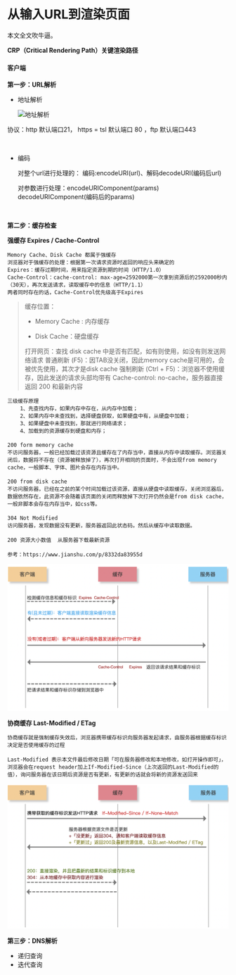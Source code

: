 # 从输入URL到渲染页面

本文全文吹牛逼。

 **CRP（Critical Rendering  Path）关键渲染路径**



#### 客户端

**第一步：URL解析**

- 地址解析

  ![地址解析](../../static/images/地址解析-8993258.png)

协议：http 默认端口21，  https = tsl 默认端口 80 ，ftp 默认端口443 

​		

- 编码 

  对整个url进行处理的： 编码:encodeURI(url)、解码decodeURI(编码后url)

  对参数进行处理：encodeURIComponent(params)  decodeURIComponent(编码后的params)

  

  

  ​	

**第二步：缓存检查**

**强缓存 Expires / Cache-Control**

```
Memory Cache、Disk Cache 都属于强缓存
浏览器对于强缓存的处理：根据第一次请求资源时返回的响应头来确定的
Expires：缓存过期时间，用来指定资源到期的时间（HTTP/1.0）
Cache-Control：cache-control: max-age=2592000第一次拿到资源后的2592000秒内（30天），再次发送请求，读取缓存中的信息（HTTP/1.1）
两者同时存在的话，Cache-Control优先级高于Expires
```



> 缓存位置：
>
> - Memory Cache : 内存缓存
>
> - Disk Cache：硬盘缓存
>
>   
>
> 打开网页：查找 disk cache 中是否有匹配，如有则使用，如没有则发送网络请求
> 普通刷新 (F5)：因TAB没关闭，因此memory cache是可用的，会被优先使用，其次才是disk cache
> 强制刷新 (Ctrl + F5)：浏览器不使用缓存，因此发送的请求头部均带有 Cache-control: no-cache，服务器直接返回 200 和最新内容



```
三级缓存原理
	1、先查找内存，如果内存中存在，从内存中加载；
	2、如果内存中未查找到，选择硬盘获取，如果硬盘中有，从硬盘中加载；
	3、如果硬盘中未查找到，那就进行网络请求；
	4、加载到的资源缓存到硬盘和内存；
	
200 form memory cache
不访问服务器，一般已经加载过该资源且缓存在了内存当中，直接从内存中读取缓存。浏览器关闭后，数据将不存在（资源被释放掉了），再次打开相同的页面时，不会出现from memory cache，一般脚本、字体、图片会存在内存当中。

200 from disk cache
不访问服务器，已经在之前的某个时间加载过该资源，直接从硬盘中读取缓存，关闭浏览器后，数据依然存在，此资源不会随着该页面的关闭而释放掉下次打开仍然会是from disk cache，一般非脚本会存在内存当中，如css等。

304 Not Modified
访问服务器，发现数据没有更新，服务器返回此状态码。然后从缓存中读取数据。

200	资源大小数值	从服务器下载最新资源

参考：https://www.jianshu.com/p/8332da83955d
```

<img src="../../static/images/强缓存.png" alt="强缓存" style="zoom:50%;" />

**协商缓存 Last-Modified / ETag**

```
协商缓存就是强制缓存失效后，浏览器携带缓存标识向服务器发起请求，由服务器根据缓存标识决定是否使用缓存的过程

Last-Modified 表示本文件最后修改日期「可在服务器修改和本地修改，如打开操作即可」，浏览器会在request header加上If-Modified-Since（上次返回的Last-Modified的值），询问服务器在该日期后资源是否有更新，有更新的话就会将新的资源发送回来
```

<img src="../../static/images/协商缓存.png" alt="协商缓存" style="zoom:50%;" />









**第三步：DNS解析**

- 递归查询
- 迭代查询


